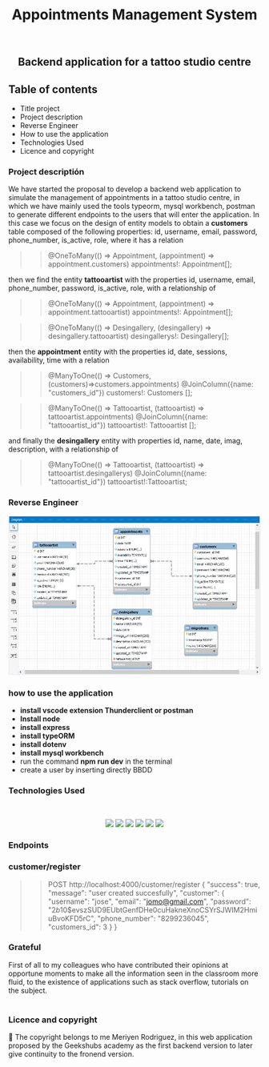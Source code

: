 <h1 align="center"> Appointments Management System</h1>​
​
<h2 align="center">Backend application for a tattoo studio centre</h2>

## Table of contents
- Title project
- Project description
- Reverse Engineer
- How to use the application
- Technologies Used
- Licence and copyright

### Project descriptión
We have started the proposal to develop a backend web application to simulate the management of appointments in a tattoo studio centre, in which we have mainly used the tools typeorm, mysql workbench, postman to generate different endpoints to the users that will enter the application. In this case we focus on the design of entity models to obtain a **customers** table composed of the following properties: id, username, email, password, phone_number, is_active, role, where it has a relation  

>>  @OneToMany(() => Appointment, (appointment) => appointment.customers)
>>appointments!: Appointment[];

then we find the entity **tattooartist** with the properties id, username, email, phone_number, password, is_active, role, with a relationship of 
>> @OneToMany(() => Appointment, (appointment) => appointment.tattooartist)
>> appointments!: Appointment[];

>>@OneToMany(() => Desingallery, (desingallery) => desingallery.tattooartist)
>>desingallerys!: Desingallery[];

then the **appointment** entity with the properties id, date, sessions, availability, time with a relation  

>>@ManyToOne(() => Customers, (customers)=>customers.appointments)
>> @JoinColumn({name: "customers_id"})
>> customers!: Customers [];
  
>>@ManyToOne(() => Tattooartist, (tattooartist) => tattooartist.appointments)
>>@JoinColumn({name: "tattooartist_id"})
>>tattooartist!: Tattooartist [];

and finally the **desingallery** entity with properties id, name, date, imag, description, with a relationship of 
>> @ManyToOne(() => Tattooartist, (tattooartist) => tattooartist.desingallerys)
>>@JoinColumn({name: "tattooartist_id"})
>>tattooartist!:Tattooartist;

### Reverse Engineer
![Diagram BBDD](./img/diagram_entity_relationship.JPG)

### how to use the application
- **install vscode extension Thunderclient or postman**
- **Install node**  
- **install express**  
- **install typeORM**  
- **install dotenv** 
- **install mysql workbench** 
- run the command **npm run dev**  in the terminal
- create a user by inserting directly BBDD
​
### Technologies Used
​
<p align = "center" display= "flex">
  <tr >
    <td valign="top"><img src="https://upload.wikimedia.org/wikipedia/commons/thumb/d/d9/Node.js_logo.svg/2560px-Node.js_logo.svg.png" width="60"></td>
    <td valign="top"><img src="https://cdn.worldvectorlogo.com/logos/postman.svg" width="60"></td>
    <td valign="top"><img src="https://upload.wikimedia.org/wikipedia/commons/thumb/e/e0/Git-logo.svg/512px-Git-logo.svg.png" width="80"></td>
    <td valign="top"><img src="https://upload.wikimedia.org/wikipedia/commons/thumb/0/04/ChatGPT_logo.svg/800px-ChatGPT_logo.svg.png" width="60"></td>
    <td valign="top"><img src=https://upload.wikimedia.org/wikipedia/commons/thumb/4/4c/Typescript_logo_2020.svg/2048px-Typescript_logo_2020.svg.png width="55"></td>
     <td valign="top"><img src="https://avatars.githubusercontent.com/u/20165699?v=4" width="60"></td>

### Endpoints

### customer/register
>> POST   http://localhost:4000/customer/register
>>{
  >>"success": true,
  >>"message": "user created succesfully",
  >>"customer": {
  >>"username": "jose",
  >>"email": "jomo@gmail.com",
  >>"password": "$2b$10$evszSUD9EUbtGenfDHe0cuHakneXnoCSYrSJWIM2HmiuBvoKFD5rC",
  >>"phone_number": "8299236045",
  >>"customers_id": 3
  >>}
>>}

### Grateful
First of all to my colleagues who have contributed their opinions at opportune moments to make all the information seen in the classroom more fluid, to the existence of applications such as stack overflow, tutorials on the subject.  
​
### Licence and copyright

📝 The copyright belongs to me Meriyen Rodriguez, in this web application proposed by the Geekshubs academy as the first backend version to later give continuity to the fronend version.

